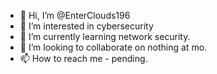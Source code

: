 - 👋 Hi, I’m @EnterClouds196
- 👀 I’m interested in cybersecurity
- 🌱 I’m currently learning network security.
- 💞️ I’m looking to collaborate on nothing at mo.
- 📫 How to reach me - pending.

<!---
EnterClouds196/EnterClouds196 is a ✨ special ✨ repository because its `README.md` (this file) appears on your GitHub profile.
You can click the Preview link to take a look at your changes.
--->
